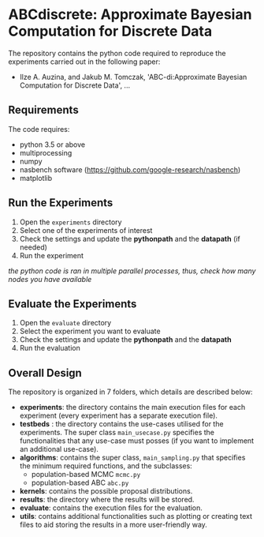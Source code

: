 # ABCdiscrete: Approximate Bayesian Computation for Discrete Data
The repository contains the python code required to reproduce the experiments carried out in the following paper:

- Ilze A. Auzina, and Jakub M. Tomczak, 'ABC-di:Approximate Bayesian Computation for Discrete Data', ...

## Requirements 
The code requires: 
- python 3.5 or above
- multiprocessing 
- numpy 
- nasbench software (https://github.com/google-research/nasbench)
- matplotlib

## Run the Experiments 
1. Open the `experiments` directory 
2. Select one of the experiments of interest
3. Check the settings and update the **pythonpath** and the **datapath** (if needed)
4. Run the experiment 

*the python code is ran in multiple parallel processes, thus, check how many nodes you have available*

## Evaluate the Experiments
1. Open the `evaluate` directory
2. Select the experiment you want to evaluate
3. Check the settings and update the **pythonpath** and the **datapath** 
4. Run the evaluation

## Overall Design 
The repository is organized in 7 folders, which details are described below:
- **experiments**: the directory contains the main execution files for each experiment (every experiment has a separate execution file).
- **testbeds** : the directory contains the use-cases utilised for the experiments. The super class `main_usecase.py` specifies the functionalities that any use-case must posses (if you want to implement an additional use-case). 
- **algorithms**: contains the super class, `main_sampling.py` that specifies the minimum required functions, and the subclasses:
    - population-based MCMC `mcmc.py`
    - population-based ABC `abc.py`
- **kernels**: contains the possible proposal distributions. 
- **results**: the directory where the results will be stored.
- **evaluate**: contains the execution files for the evaluation.
- **utils**: contains additional functionalities such as plotting or creating text files to aid storing the results in a more user-friendly way. 

